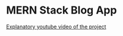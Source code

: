 # MERN Stack Blog App
[Explanatory youtube video of the project]([https://youtu.be/1xct2xU3bdk](https://www.youtube.com/watch?v=oKwE3nmgvuw)https://www.youtube.com/watch?v=oKwE3nmgvuw)
